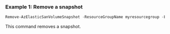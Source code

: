 ### Example 1: Remove a snapshot
```powershell
Remove-AzElasticSanVolumeSnapshot -ResourceGroupName myresourcegroup -ElasticSanName myelasticsan -VolumeGroupName myvolumegroup -Name mysnap1
```

This command removes a snapshot.


